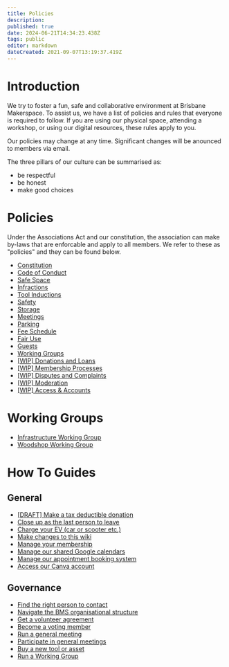 ```yaml
---
title: Policies
description: 
published: true
date: 2024-06-21T14:34:23.438Z
tags: public
editor: markdown
dateCreated: 2021-09-07T13:19:37.419Z
---
```


# Introduction
We try to foster a fun, safe and collaborative environment at Brisbane Makerspace. To assist us, we have a list of policies and rules that everyone is required to follow. If you are using our physical space, attending a workshop, or using our digital resources, these rules apply to you.

Our policies may change at any time. Significant changes will be anounced to members via email.

The three pillars of our culture can be summarised as:
* be respectful
* be honest
* make good choices

# Policies
Under the Associations Act and our constitution, the association can make by-laws that are enforcable and apply to all members. We refer to these as "policies" and they can be found below.
- [Constitution](/constitution)
- [Code of Conduct](/bylaws/coc)
- [Safe Space](/bylaws/safespace)
- [Infractions](/bylaws/infractions)
- [Tool Inductions](/bylaws/inductions)
- [Safety](/bylaws/safety)
- [Storage](/bylaws/storage)
- [Meetings](/bylaws/meetings)
- [Parking](/bylaws/parking)
- [Fee Schedule](/bylaws/fees)
- [Fair Use](/bylaws/fair-use)
- [Guests](/bylaws/guests)
- [Working Groups](/bylaws/working-groups)
- [[WIP] Donations and Loans](/bylaws/donations)
- [[WIP] Membership Processes](/bylaws/membership-processes)
- [[WIP] Disputes and Complaints](/bylaws/disputes)
- [[WIP] Moderation](/bylaws/moderation)
- [[WIP] Access & Accounts](/bylaws/access)

# Working Groups
- [Infrastructure Working Group](/bylaws/wg-infrastructure)
- [Woodshop Working Group](/bylaws/wg-woodshop)


# How To Guides
## General
- [[DRAFT] Make a tax deductible donation](/howto/dgr-donation)
- [Close up as the last person to leave](/howto/closeup)
- [Charge your EV (car or scooter etc.)](/howto/charge-an-ev)
- [Make changes to this wiki](/howto/make-wiki-changes)
- [Manage your membership](/howto/manage-membership)
- [Manage our shared Google calendars](/howto/manage-shared-google-calendars)
- [Manage our appointment booking system](/howto/manage-appointment-booking-system)
- [Access our Canva account](/howto/canva)

## Governance
- [Find the right person to contact](/howto/find-someone)
- [Navigate the BMS organisational structure](/howto/org-structure)
- [Get a volunteer agreement](/howto/volunteer-agreement)
- [Become a voting member](/howto/become-voting-member)
- [Run a general meeting](/howto/run-general-meeting)
- [Participate in general meetings](/howto/general-meetings)
- [Buy a new tool or asset](/howto/buy-something)
- [Run a Working Group](/howto/run-working-groups)